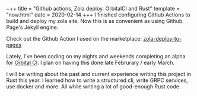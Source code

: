 +++
title = "Github actions, Zola deploy. OrbitalCI and Rust"
template = "now.html"
date = 2020-02-14
+++
I finished configuring Github Actions to build and deploy my zola site. Now this is as convenient as using Github Page's Jekyll engine.

Check out the Github Action I used on the marketplace: [zola-deploy-to-pages](https://github.com/marketplace/actions/zola-deploy-to-pages)

Lately, I've been coding on my nights and weekends completing an alpha for [Orbital CI](https://github.com/orbitalci/orbital). I plan on having this done late Februrary / early March.

I will be writing about the past and current experience writing this project in Rust this year. I learned how to write a structured cli, write GRPC services, use docker and more. All while writing a lot of good-enough Rust code.